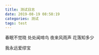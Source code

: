 ```yaml
---
title: 测试日志
date: 2019-08-19 08:58:19
categories: 测试
tags: test
---
```

春眠不觉晓
处处闻啼鸟
夜来风雨声
花落知多少
<!--more-->
我永远爱缪宝